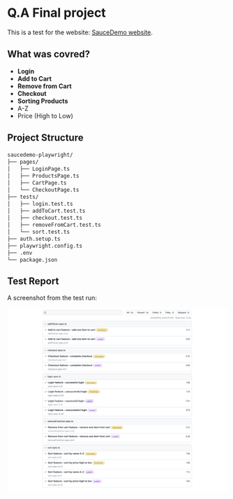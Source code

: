 # Q.A Final project

This is a test for the website: [SauceDemo website](https://www.saucedemo.com/).

## What was covred?

-  **Login**
-  **Add to Cart**
-  **Remove from Cart**
-  **Checkout**
-  **Sorting Products**
  - A-Z
  - Price (High to Low)

## Project Structure

```text
saucedemo-playwright/
├── pages/
│   ├── LoginPage.ts
│   ├── ProductsPage.ts
│   ├── CartPage.ts
│   └── CheckoutPage.ts
├── tests/
│   ├── login.test.ts
│   ├── addToCart.test.ts
│   ├── checkout.test.ts
│   ├── removeFromCart.test.ts
│   └── sort.test.ts
├── auth.setup.ts
├── playwright.config.ts
├── .env
└── package.json
```


##  Test Report

A screenshot from the test run:


![Playwright Test Report](https://github.com/AbdellatifShtayeh/QA-final/blob/main/Playwright-Test-Report.png)
